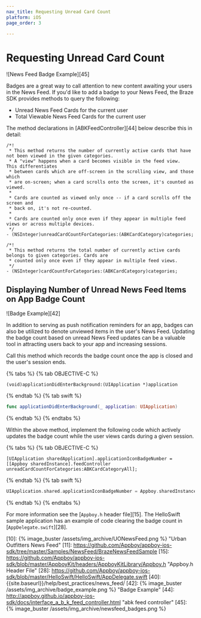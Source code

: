 ```yaml
---
nav_title: Requesting Unread Card Count
platform: iOS
page_order: 3

---
```


# Requesting Unread Card Count

![News Feed Badge Example][45]

Badges are a great way to call attention to new content awaiting your users in the News Feed. If you'd like to add a badge to your News Feed, the Braze SDK provides methods to query the following:

- Unread News Feed Cards for the current user
- Total Viewable News Feed Cards for the current user

The method declarations in [ABKFeedController][44] below describe this in detail:

```objc
/*!
 * This method returns the number of currently active cards that have not been viewed in the given categories.
 * A "view" happens when a card becomes visible in the feed view.  This differentiates
 * between cards which are off-screen in the scrolling view, and those which
 * are on-screen; when a card scrolls onto the screen, it's counted as viewed.
 *
 * Cards are counted as viewed only once -- if a card scrolls off the screen and
 * back on, it's not re-counted.
 *
 * Cards are counted only once even if they appear in multiple feed views or across multiple devices.
 */
- (NSInteger)unreadCardCountForCategories:(ABKCardCategory)categories;

/*!
 * This method returns the total number of currently active cards belongs to given categories. Cards are
 * counted only once even if they appear in multiple feed views.
 */
- (NSInteger)cardCountForCategories:(ABKCardCategory)categories;
```

## Displaying Number of Unread News Feed Items on App Badge Count

![Badge Example][42]

In addition to serving as push notification reminders for an app, badges can also be utilized to denote unviewed items in the user's News Feed. Updating the badge count based on unread News Feed updates can be a valuable tool in attracting users back to your app and increasing sessions.

Call this method which records the badge count once the app is closed and the user's session ends.

{% tabs %}
{% tab OBJECTIVE-C %}

```objc
(void)applicationDidEnterBackground:(UIApplication *)application
```

{% endtab %}
{% tab swift %}

```swift
func applicationDidEnterBackground(_ application: UIApplication)
```

{% endtab %}
{% endtabs %}

Within the above method, implement the following code which actively updates the badge count while the user views cards during a given session.

{% tabs %}
{% tab OBJECTIVE-C %}

```objc
[UIApplication sharedApplication].applicationIconBadgeNumber = [[Appboy sharedInstance].feedController unreadCardCountForCategories:ABKCardCategoryAll];
```

{% endtab %}
{% tab swift %}

```swift
UIApplication.shared.applicationIconBadgeNumber = Appboy.sharedInstance()?.feedController.unreadCardCount(forCategories: ABKCardCategory.all) ?? 0
```

{% endtab %}
{% endtabs %}

For more information see the [`Appboy.h` header file][15]. The HelloSwift sample application has an example of code clearing the badge count in [`AppDelegate.swift`][28].

[1]: {{site.baseurl}}/developer_guide/platform_integration_guides/ios/in-app_messaging/#setting-delegates
[2]: {{site.baseurl}}/developer_guide/platform_integration_guides/ios/in-app_messaging/#customizing-in-app-message-behavior-on-click
[3]: https://github.com/Appboy/appboy-ios-sdk/tree/master/Example/Stopwatch
[4]: https://github.com/Appboy/appboy-ios-sdk/blob/master/Example/Stopwatch/FeedAndFeedbackUIViewController.m
[10]: {% image_buster /assets/img_archive/UONewsFeed.png %} "Urban Outfitters News Feed"
[11]: https://github.com/Appboy/appboy-ios-sdk/tree/master/Samples/NewsFeed/BrazeNewsFeedSample
[15]: https://github.com/Appboy/appboy-ios-sdk/blob/master/AppboyKit/headers/AppboyKitLibrary/Appboy.h "Appboy.h Header File"
[28]: https://github.com/Appboy/appboy-ios-sdk/blob/master/HelloSwift/HelloSwift/AppDelegate.swift
[40]: {{site.baseurl}}/help/best_practices/news_feed/
[42]: {% image_buster /assets/img_archive/badge_example.png %} "Badge Example"
[44]: http://appboy.github.io/appboy-ios-sdk/docs/interface_a_b_k_feed_controller.html "abk feed controller"
[45]: {% image_buster /assets/img_archive/newsfeed_badges.png %}
